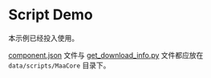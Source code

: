 # Script Demo

本示例已经投入使用。

[component.json](./component.json) 文件与 [get_download_info.py](./get_download_info.py) 文件都应放在 `data/scripts/MaaCore` 目录下。
